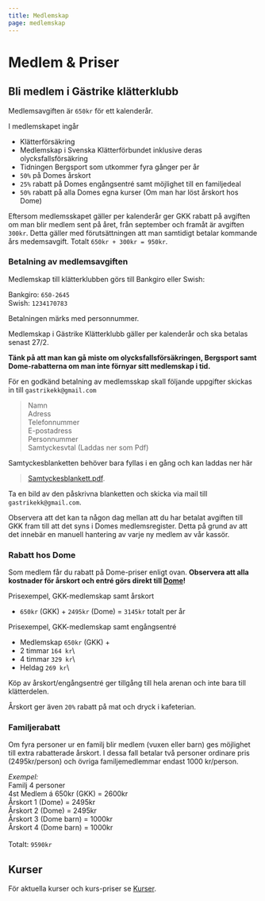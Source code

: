 ```yaml
---
title: Medlemskap
page: medlemskap
---
```


# Medlem & Priser

## Bli medlem i Gästrike klätterklubb

Medlemsavgiften är `650kr` för ett kalenderår.

I medlemskapet ingår
- Klätterförsäkring
- Medlemskap i Svenska Klätterförbundet inklusive deras olycksfallsförsäkring
- Tidningen Bergsport som utkommer fyra gånger per år
- `50%` på Domes årskort
- `25%` rabatt på Domes engångsentré samt möjlighet till en familjedeal
- `50%` rabatt på alla Domes egna kurser (Om man har löst årskort hos Dome)

Eftersom medlemsskapet gäller per kalenderår ger GKK rabatt på avgiften om man blir medlem sent på året, från september och framåt är avgiften `300kr`. Detta gäller med förutsättningen att man samtidigt betalar kommande års medemsavgift. Totalt `650kr + 300kr = 950kr`.

### Betalning av medlemsavgiften

Medlemskap till klätterklubben görs till Bankgiro eller Swish:

Bankgiro: `650-2645`\
Swish: `1234170783`

Betalningen märks med personnummer.

Medlemskap i Gästrike Klätterklubb gäller per kalenderår och ska betalas senast 27/2.

**Tänk på att man kan gå miste om olycksfallsförsäkringen, Bergsport samt Dome-rabatterna om man inte förnyar sitt medlemskap i tid.**

För en godkänd betalning av medlemsskap skall följande uppgifter skickas in till `gastrikekk@gmail.com`

> Namn \
Adress\
Telefonnummer\
E-postadress\
Personnummer\
Samtyckesvtal (Laddas ner som Pdf)

Samtyckesblanketten behöver bara fyllas i en gång och kan laddas ner här
> <a href="/assets/files/styrdokument/Samtyckesblankett.pdf" target="_blank">Samtyckesblankett.pdf</a>.

Ta en bild av den påskrivna blanketten och skicka via mail till `gastrikekk@gmail.com`.

Observera att det kan ta någon dag mellan att du har betalat avgiften till GKK fram till att det syns i Domes medlemsregister. Detta på grund av att det innebär en manuell hantering av varje ny medlem av vår kassör.

### Rabatt hos Dome

Som medlem får du rabatt på Dome-priser enligt ovan. **Observera att alla kostnader för årskort och entré görs direkt till <a href="https://www.thedome.se/" target="_blank">Dome</a>!**

Prisexempel, GKK-medlemskap samt årskort
- `650kr` (GKK) + `2495kr` (Dome) = `3145kr` totalt per år

Prisexempel, GKK-medlemskap samt engångsentré
- Medlemskap `650kr` (GKK) +
- 2 timmar `164 kr`\
- 4 timmar `329 kr`\
- Heldag `269 kr`\

Köp av årskort/engångsentré ger tillgång till hela arenan och inte bara till klätterdelen.

Årskort ger även `20%` rabatt på mat och dryck i kafeterian.

### Familjerabatt

Om fyra personer ur en familj blir medlem (vuxen eller barn) ges möjlighet till extra rabatterade årskort.
I dessa fall betalar två personer ordinare pris (2495kr/person) och övriga familjemedlemmar endast 1000 kr/person.

*Exempel:* \
Familj 4 personer\
4st Medlem á 650kr (GKK) = 2600kr\
Årskort 1 (Dome) = 2495kr \
Årskort 2 (Dome) = 2495kr \
Årskort 3 (Dome barn) = 1000kr\
Årskort 4 (Dome barn) = 1000kr\
\
Totalt: `9590kr`


## Kurser

För aktuella kurser och kurs-priser se [Kurser](./kurser).
